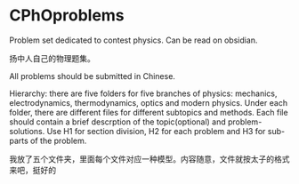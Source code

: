 # CPhOproblems
Problem set dedicated to contest physics. Can be read on obsidian.

扬中人自己的物理题集。

All problems should be submitted in Chinese.

Hierarchy: there are five folders for five branches of physics: mechanics, electrodynamics, thermodynamics, optics and modern physics. Under each folder, there are different files for different subtopics and methods. Each file should contain a brief descrption of the topic(optional) and problem-solutions. Use H1 for section division, H2 for each problem and H3 for sub-parts of the problem.

我放了五个文件夹，里面每个文件对应一种模型。内容随意，文件就按太子的格式来吧，挺好的
